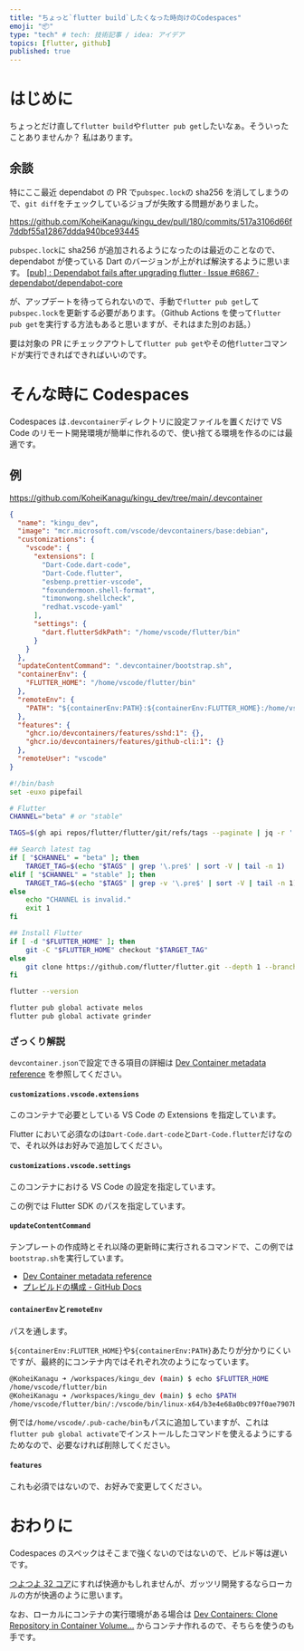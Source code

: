 ```yaml
---
title: "ちょっと`flutter build`したくなった時向けのCodespaces"
emoji: "📦"
type: "tech" # tech: 技術記事 / idea: アイデア
topics: [flutter, github]
published: true
---
```


# はじめに

ちょっとだけ直して`flutter build`や`flutter pub get`したいなぁ。そういったことありませんか？
私はあります。

## 余談

特にここ最近 dependabot の PR で`pubspec.lock`の sha256 を消してしまうので、`git diff`をチェックしているジョブが失敗する問題がありました。

https://github.com/KoheiKanagu/kingu_dev/pull/180/commits/517a3106d66f7ddbf55a12867ddda940bce93445

`pubspec.lock`に sha256 が追加されるようになったのは最近のことなので、dependabot が使っている Dart のバージョンが上がれば解決するように思います。
[\[pub\] : Dependabot fails after upgrading flutter · Issue \#6867 · dependabot/dependabot\-core](https://github.com/dependabot/dependabot-core/issues/6867)

が、アップデートを待ってられないので、手動で`flutter pub get`して`pubspec.lock`を更新する必要があります。（Github Actions を使って`flutter pub get`を実行する方法もあると思いますが、それはまた別のお話。）

要は対象の PR にチェックアウトして`flutter pub get`やその他`flutter`コマンドが実行できればできればいいのです。

# そんな時に Codespaces

Codespaces は`.devcontainer`ディレクトリに設定ファイルを置くだけで VS Code のリモート開発環境が簡単に作れるので、使い捨てる環境を作るのには最適です。

## 例

https://github.com/KoheiKanagu/kingu_dev/tree/main/.devcontainer

```json:.devcontainer/devcontainer.json
{
  "name": "kingu_dev",
  "image": "mcr.microsoft.com/vscode/devcontainers/base:debian",
  "customizations": {
    "vscode": {
      "extensions": [
        "Dart-Code.dart-code",
        "Dart-Code.flutter",
        "esbenp.prettier-vscode",
        "foxundermoon.shell-format",
        "timonwong.shellcheck",
        "redhat.vscode-yaml"
      ],
      "settings": {
        "dart.flutterSdkPath": "/home/vscode/flutter/bin"
      }
    }
  },
  "updateContentCommand": ".devcontainer/bootstrap.sh",
  "containerEnv": {
    "FLUTTER_HOME": "/home/vscode/flutter/bin"
  },
  "remoteEnv": {
    "PATH": "${containerEnv:PATH}:${containerEnv:FLUTTER_HOME}:/home/vscode/.pub-cache/bin"
  },
  "features": {
    "ghcr.io/devcontainers/features/sshd:1": {},
    "ghcr.io/devcontainers/features/github-cli:1": {}
  },
  "remoteUser": "vscode"
}
```

```sh:.devcontainer/bootstrap.sh
#!/bin/bash
set -euxo pipefail

# Flutter
CHANNEL="beta" # or "stable"

TAGS=$(gh api repos/flutter/flutter/git/refs/tags --paginate | jq -r '.[].ref' | sed 's/refs\/tags\///' | grep '^[0-9].*')

## Search latest tag
if [ "$CHANNEL" = "beta" ]; then
    TARGET_TAG=$(echo "$TAGS" | grep '\.pre$' | sort -V | tail -n 1)
elif [ "$CHANNEL" = "stable" ]; then
    TARGET_TAG=$(echo "$TAGS" | grep -v '\.pre$' | sort -V | tail -n 1)
else
    echo "CHANNEL is invalid."
    exit 1
fi

## Install Flutter
if [ -d "$FLUTTER_HOME" ]; then
    git -C "$FLUTTER_HOME" checkout "$TARGET_TAG"
else
    git clone https://github.com/flutter/flutter.git --depth 1 --branch "$TARGET_TAG" "$HOME/flutter"
fi

flutter --version

flutter pub global activate melos
flutter pub global activate grinder
```

### ざっくり解説

`devcontainer.json`で設定できる項目の詳細は [Dev Container metadata reference](https://containers.dev/implementors/json_reference/) を参照してください。

#### `customizations.vscode.extensions`

このコンテナで必要としている VS Code の Extensions を指定しています。

Flutter において必須なのは`Dart-Code.dart-code`と`Dart-Code.flutter`だけなので、それ以外はお好みで追加してください。

#### `customizations.vscode.settings`

このコンテナにおける VS Code の設定を指定しています。

この例では Flutter SDK のパスを指定しています。

#### `updateContentCommand`

テンプレートの作成時とそれ以降の更新時に実行されるコマンドで、この例では`bootstrap.sh`を実行しています。

- [Dev Container metadata reference](https://containers.dev/implementors/json_reference/#lifecycle-scripts)
- [プレビルドの構成 \- GitHub Docs](https://docs.github.com/ja/codespaces/prebuilding-your-codespaces/configuring-prebuilds#configuring-time-consuming-tasks-to-be-included-in-the-prebuild)

#### `containerEnv`と`remoteEnv`

パスを通します。

`${containerEnv:FLUTTER_HOME}`や`${containerEnv:PATH}`あたりが分かりにくいですが、最終的にコンテナ内ではそれぞれ次のようになっています。

```sh
@KoheiKanagu ➜ /workspaces/kingu_dev (main) $ echo $FLUTTER_HOME
/home/vscode/flutter/bin
@KoheiKanagu ➜ /workspaces/kingu_dev (main) $ echo $PATH
/home/vscode/flutter/bin/:/vscode/bin/linux-x64/b3e4e68a0bc097f0ae7907b217c1119af9e03435/bin/remote-cli:/usr/local/sbin:/usr/local/bin:/usr/sbin:/usr/bin:/sbin:/bin:/home/vscode/flutter/bin:/home/vscode/.pub-cache/bin:/home/vscode/.local/bin
```

例では`/home/vscode/.pub-cache/bin`もパスに追加していますが、これは`flutter pub global activate`でインストールしたコマンドを使えるようにするためなので、必要なければ削除してください。

#### `features`

これも必須ではないので、お好みで変更してください。

# おわりに

Codespaces のスペックはそこまで強くないのではないので、ビルド等は遅いです。

[つよつよ 32 コア](https://docs.github.com/ja/billing/managing-billing-for-github-codespaces/about-billing-for-github-codespaces#pricing-for-paid-usage)にすれば快適かもしれませんが、ガッツリ開発するならローカルの方が快適のように思います。

なお、ローカルにコンテナの実行環境がある場合は [Dev Containers: Clone Repository in Container Volume...](https://code.visualstudio.com/docs/devcontainers/containers#_quick-start-open-a-git-repository-or-github-pr-in-an-isolated-container-volume) からコンテナ作れるので、そちらを使うのも手です。
